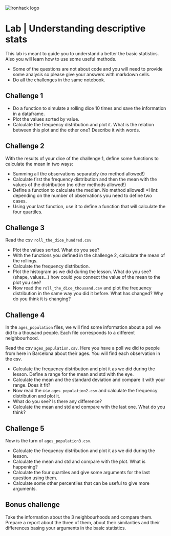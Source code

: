![Ironhack logo](https://i.imgur.com/1QgrNNw.png)

# Lab | Understanding descriptive stats
This lab is meant to guide you to understand a better the basic statistics. Also you will learn how to use some useful methods. 
* Some of the questions are not about code and you will need to provide some analysis so please give your answers with markdown cells. 
* Do all the challenges in the same notebook. 

## Challenge 1
* Do a function to simulate a rolling dice 10 times and save the information in a dataframe.
* Plot the values sorted by value.
* Calculate the frequency distribution and plot it. What is the relation between this plot and the other one? Describe it with words.

## Challenge 2
With the results of your dice of the challenge 1, define some functions to calculate the mean in two ways:
* Summing all the observations separately (no method allowed!)
* Calculate first the frequency distribution and then the mean with the values of the distribution (no other methods allowed!)
* Define a function to calculate the median. No method allowed!
*Hint: depending on the number of observations you need to define two cases.
* Using your last function, use it to define a function that will calculate the four quartiles.


## Challenge 3
Read the csv `roll_the_dice_hundred.csv`
* Plot the values sorted. What do you see?
* With the functions you defined in the challenge 2, calculate the mean of the rollings.
* Calculate the frequency distribution.
* Plot the histogram as we did during the lesson. What do you see? (shape, values...) how could you connect the value of the mean to the plot you see? 
* Now read the `roll_the_dice_thousand.csv` and plot the frequency distribution in the same way you did it before.
What has changed? Why do you think it is changing?

## Challenge 4
In the `ages_population` files, we will find some information about a poll we did to a thousand people. Each file corresponds to a different neighbourhood.
 
Read the csv `ages_population.csv`. Here you have a poll we did to people from here in Barcelona about their ages. You will find each observation in the csv.
* Calculate the frequency distribution and plot it as we did during the lesson. Define a range for the mean and std with the eye.
* Calculate the mean and the standard deviation and compare it with your range. Does it fit?
* Now read the csv `ages_population2.csv` and calculate the frequency distribution and plot it.
* What do you see? Is there any difference?
* Calculate the mean and std and compare with the last one. What do you think?

## Challenge 5
Now is the turn of `ages_population3.csv`.
* Calculate the frequency distribution and plot it as we did during the lesson. 
* Calculate the mean and std and compare with the plot. What is happening?
* Calculate the four quartiles and give some arguments for the last question using them.
* Calculate some other percentiles that can be useful to give more arguments. 

## Bonus challenge
Take the information about the 3 neighbourhoods and compare them. Prepare a report about the three of them, about their similarities and their differences basing your arguments in the basic statistics.

